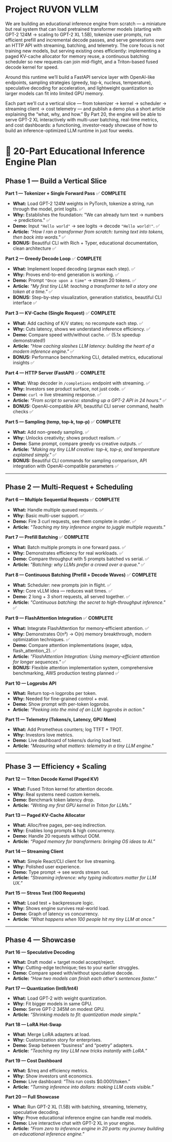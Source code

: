 # Project RUVON VLLM

We are building an educational inference engine from scratch — a miniature but real system that can load pretrained transformer models (starting with GPT-2 124M → scaling to GPT-2 XL 1.5B), tokenize user prompts, run efficient prefill and incremental decode passes, and serve generations over an HTTP API with streaming, batching, and telemetry. The core focus is not training new models, but serving existing ones efficiently: implementing a paged KV-cache allocator for memory reuse, a continuous batching scheduler so new requests can join mid-flight, and a Triton-based fused decode kernel for speed.

Around this runtime we’ll build a FastAPI service layer with OpenAI-like endpoints, sampling strategies (greedy, top-k, nucleus, temperature), speculative decoding for acceleration, and lightweight quantization so larger models can fit into limited GPU memory.

Each part we’ll cut a vertical slice — from tokenizer → kernel → scheduler → streaming client → cost telemetry — and publish a demo plus a short article explaining the “what, why, and how.” By Part 20, the engine will be able to serve GPT-2 XL interactively with multi-user batching, real-time metrics, and cost dashboards: a functioning, investor-ready showcase of how to build an inference-optimized LLM runtime in just four weeks.


# 🚀 20-Part Educational Inference Engine Plan

## Phase 1 — Build a Vertical Slice

**Part 1 — Tokenizer + Single Forward Pass** ✅ **COMPLETE**

* **What:** Load GPT-2 124M weights in PyTorch, tokenize a string, run through the model, print logits. ✅
* **Why:** Establishes the foundation: "We can already turn text → numbers → predictions." ✅
* **Demo:** Input `"Hello world"` → see logits → decode `"Hello world!"`. ✅
* **Article:** *"How I ran a transformer from scratch: turning text into tokens, then back into words."* ✅
* **BONUS:** Beautiful CLI with Rich + Typer, educational documentation, clean architecture ✅

**Part 2 — Greedy Decode Loop** ✅ **COMPLETE**

* **What:** Implement looped decoding (argmax each step). ✅
* **Why:** Proves end-to-end generation is working. ✅
* **Demo:** Prompt `"Once upon a time"` → stream 20 tokens. ✅
* **Article:** *"My first tiny LLM: teaching a transformer to tell a story one token at a time."* ✅
* **BONUS:** Step-by-step visualization, generation statistics, beautiful CLI interface ✅

**Part 3 — KV-Cache (Single Request)** ✅ **COMPLETE**

* **What:** Add caching of K/V states; no recompute each step. ✅
* **Why:** Cuts latency, shows we understand inference efficiency. ✅
* **Demo:** Compare speed with/without cache. ✅ (5.1x speedup demonstrated!)
* **Article:** *"How caching slashes LLM latency: building the heart of a modern inference engine."* ✅
* **BONUS:** Performance benchmarking CLI, detailed metrics, educational insights ✅

**Part 4 — HTTP Server (FastAPI)** ✅ **COMPLETE**

* **What:** Wrap decoder in `/completions` endpoint with streaming. ✅
* **Why:** Investors see product surface, not just code. ✅
* **Demo:** `curl` → live streaming response. ✅
* **Article:** *"From script to service: standing up a GPT-2 API in 24 hours."* ✅
* **BONUS:** OpenAI-compatible API, beautiful CLI server command, health checks ✅

**Part 5 — Sampling (temp, top-k, top-p)** ✅ **COMPLETE**

* **What:** Add non-greedy sampling. ✅
* **Why:** Unlocks creativity; shows product realism. ✅
* **Demo:** Same prompt, compare greedy vs creative outputs. ✅
* **Article:** *"Making my tiny LLM creative: top-k, top-p, and temperature explained simply."* ✅
* **BONUS:** Beautiful CLI commands for sampling comparison, API integration with OpenAI-compatible parameters ✅

---

## Phase 2 — Multi-Request + Scheduling

**Part 6 — Multiple Sequential Requests** ✅ **COMPLETE**

* **What:** Handle multiple queued requests. ✅
* **Why:** Basic multi-user support. ✅
* **Demo:** Fire 3 curl requests, see them complete in order. ✅
* **Article:** *"Teaching my tiny inference engine to juggle multiple requests."*

**Part 7 — Prefill Batching** ✅ **COMPLETE**

* **What:** Batch multiple prompts in one forward pass. ✅
* **Why:** Demonstrates efficiency for real workloads. ✅
* **Demo:** Compare throughput with 5 prompts batched vs serial. ✅
* **Article:** *"Batching: why LLMs prefer a crowd over a queue."* ✅

**Part 8 — Continuous Batching (Prefill + Decode Waves)** ✅ **COMPLETE**

* **What:** Scheduler: new prompts join in flight. ✅
* **Why:** Core vLLM idea — reduces wait times. ✅
* **Demo:** 2 long + 3 short requests, all served together. ✅
* **Article:** *"Continuous batching: the secret to high-throughput inference."* ✅

**Part 9 — FlashAttention Integration** ✅ **COMPLETE**

* **What:** Integrate FlashAttention for memory-efficient attention. ✅
* **Why:** Demonstrates O(n²) → O(n) memory breakthrough, modern optimization techniques. ✅
* **Demo:** Compare attention implementations (eager, sdpa, flash_attention_2). ✅
* **Article:** *"FlashAttention Integration: Using memory-efficient attention for longer sequences."* ✅
* **BONUS:** Flexible attention implementation system, comprehensive benchmarking, AWS production testing planned ✅

**Part 10 — Logprobs API**

* **What:** Return top-n logprobs per token.
* **Why:** Needed for fine-grained control + eval.
* **Demo:** Show prompt with per-token logprobs.
* **Article:** *"Peeking into the mind of an LLM: logprobs in action."*

**Part 11 — Telemetry (Tokens/s, Latency, GPU Mem)**

* **What:** Add Prometheus counters; log TTFT + TPOT.
* **Why:** Investors love metrics.
* **Demo:** Live dashboard of tokens/s during load test.
* **Article:** *"Measuring what matters: telemetry in a tiny LLM engine."*

---

## Phase 3 — Efficiency + Scaling

**Part 12 — Triton Decode Kernel (Paged KV)**

* **What:** Fused Triton kernel for attention decode.
* **Why:** Real systems need custom kernels.
* **Demo:** Benchmark token latency drop.
* **Article:** *“Writing my first GPU kernel in Triton for LLMs.”*

**Part 13 — Paged KV-Cache Allocator**

* **What:** Alloc/free pages, per-seq indirection.
* **Why:** Enables long prompts & high concurrency.
* **Demo:** Handle 20 requests without OOM.
* **Article:** *“Paged memory for transformers: bringing OS ideas to AI.”*

**Part 14 — Streaming Client**

* **What:** Simple React/CLI client for live streaming.
* **Why:** Polished user experience.
* **Demo:** Type prompt → see words stream out.
* **Article:** *“Streaming inference: why typing indicators matter for LLM UX.”*

**Part 15 — Stress Test (100 Requests)**

* **What:** Load test + backpressure logic.
* **Why:** Shows engine survives real-world load.
* **Demo:** Graph of latency vs concurrency.
* **Article:** *“What happens when 100 people hit my tiny LLM at once.”*

---

## Phase 4 —  Showcase

**Part 16 — Speculative Decoding**

* **What:** Draft model + target model accept/reject.
* **Why:** Cutting-edge technique; ties to your earlier struggles.
* **Demo:** Compare speed with/without speculative decode.
* **Article:** *“How two models can finish each other’s sentences faster.”*

**Part 17 — Quantization (Int8/Int4)**

* **What:** Load GPT-2 with weight quantization.
* **Why:** Fit bigger models in same GPU.
* **Demo:** Serve GPT-2 345M on modest GPU.
* **Article:** *“Shrinking models to fit: quantization made simple.”*

**Part 18 — LoRA Hot-Swap**

* **What:** Merge LoRA adapters at load.
* **Why:** Customization story for enterprises.
* **Demo:** Swap between “business” and “poetry” adapters.
* **Article:** *“Teaching my tiny LLM new tricks instantly with LoRA.”*

**Part 19 — Cost Dashboard**

* **What:** $/req and efficiency metrics.
* **Why:** Show investors unit economics.
* **Demo:** Live dashboard: “This run costs $0.0001/token.”
* **Article:** *“Turning inference into dollars: making LLM costs visible.”*

**Part 20 — Full Showcase**

* **What:** Run GPT-2 XL (1.5B) with batching, streaming, telemetry, speculative decoding.
* **Why:** Prove educational inference engine can handle real models.
* **Demo:** Live interactive chat with GPT-2 XL in your engine.
* **Article:** *"From zero to inference engine in 20 parts: my journey building an educational inference engine."*

